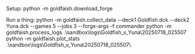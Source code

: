 Setup:
python -m goldfaish.download_forge

Run a thing:
python -m goldfaish.collect_data --deck1 Goldfish.dck --deck2 Yuna.dck --games 5 --jobs 3  --forge-args -f commander
python -m goldfaish.process_logs .\sandbox\logs\Goldfish_v_Yuna\20250718_025507\
python -m goldfaish.plot_stats .\sandbox\logs\Goldfish_v_Yuna\20250718_025507\